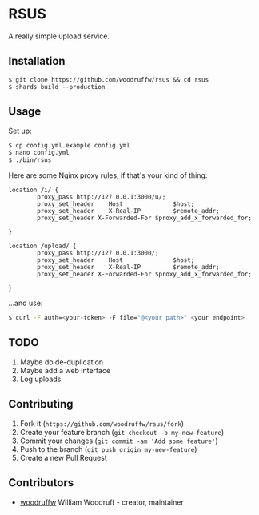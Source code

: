 # RSUS

A really simple upload service.

## Installation

```
$ git clone https://github.com/woodruffw/rsus && cd rsus
$ shards build --production
```

## Usage

Set up:

```bash
$ cp config.yml.example config.yml
$ nano config.yml
$ ./bin/rsus
```

Here are some Nginx proxy rules, if that's your kind of thing:

```nginx
location /i/ {
        proxy_pass http://127.0.0.1:3000/u/;
        proxy_set_header    Host              $host;
        proxy_set_header    X-Real-IP         $remote_addr;
        proxy_set_header X-Forwarded-For $proxy_add_x_forwarded_for;

}

location /upload/ {
        proxy_pass http://127.0.0.1:3000/;
        proxy_set_header    Host              $host;
        proxy_set_header    X-Real-IP         $remote_addr;
        proxy_set_header X-Forwarded-For $proxy_add_x_forwarded_for;

}
```

...and use:

```bash
$ curl -F auth=<your-token> -F file="@<your path>" <your endpoint>
```

## TODO

1. Maybe do de-duplication
2. Maybe add a web interface
3. Log uploads

## Contributing

1. Fork it (`https://github.com/woodruffw/rsus/fork`)
2. Create your feature branch (`git checkout -b my-new-feature`)
3. Commit your changes (`git commit -am 'Add some feature'`)
4. Push to the branch (`git push origin my-new-feature`)
5. Create a new Pull Request

## Contributors

- [woodruffw](https://github.com/woodruffw) William Woodruff - creator, maintainer
